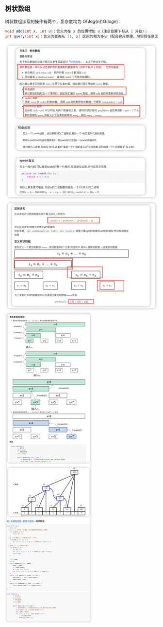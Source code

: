 ## 树状数组

树状数组涉及的操作有两个，复杂度均为 O(\log{n})O(logn)：

```java
void add(int x, int u)：含义为在 x 的位置增加 u（注意位置下标从 1 开始）；
int query(int x)：含义为查询从 [1, x] 区间的和为多少（配合容斥原理，可实现任意区间查询）。
```
![img.png](img.png)
![img_1.png](img_1.png)
![img_2.png](img_2.png)